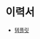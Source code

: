 # 이력서

* [템플릿](https://github.com/sproogen/modern-resume-theme)
<!--
## 구동방법

```bash
bundle install
bundle exec jekyll serve
```
-->
